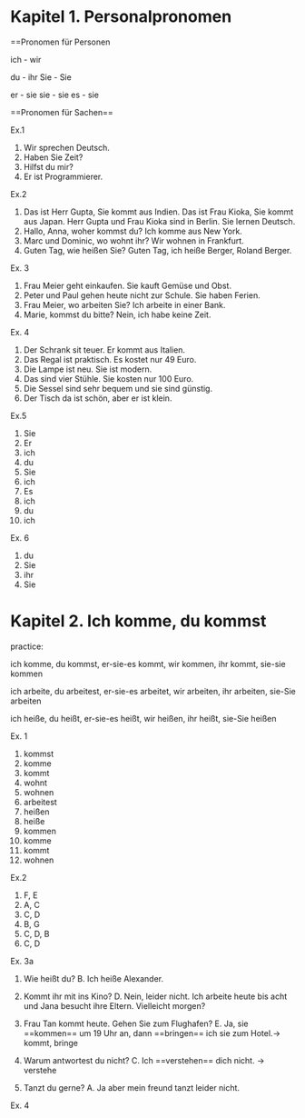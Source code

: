 
# Kapitel 1. Personalpronomen


==Pronomen für Personen

ich - wir

du - ihr
Sie - Sie

er - sie
sie - sie
es - sie

==Pronomen für Sachen==

Ex.1

1. Wir sprechen Deutsch.
2. Haben Sie Zeit?
3. Hilfst du mir?
4. Er ist Programmierer.

Ex.2

1. Das ist Herr Gupta, Sie kommt aus Indien.
    Das ist Frau Kioka, Sie kommt aus Japan.
    Herr Gupta und Frau Kioka sind in Berlin. Sie lernen Deutsch.
2. Hallo, Anna, woher kommst du? Ich komme aus New York.
3. Marc und Dominic, wo wohnt ihr? Wir wohnen in Frankfurt.
4. Guten Tag, wie heißen Sie? Guten Tag, ich heiße Berger, Roland Berger.

Ex. 3

1. Frau Meier geht einkaufen. Sie kauft Gemüse und Obst.
2. Peter und Paul gehen heute nicht zur Schule. Sie haben Ferien.
3. Frau Meier, wo arbeiten Sie? Ich arbeite in einer Bank.
4. Marie, kommst du bitte? Nein, ich habe keine Zeit.

Ex. 4

1. Der Schrank sit teuer. Er kommt aus Italien.
2. Das Regal ist praktisch. Es kostet nur 49 Euro.
3. Die Lampe ist neu. Sie ist modern.
4. Das sind vier Stühle. Sie kosten nur 100 Euro.
5. Die Sessel sind sehr bequem und sie sind günstig.
6. Der Tisch da ist schön, aber er ist klein.

Ex.5

1. Sie
2. Er
3. ich
4. du
5. Sie
6. ich
7. Es
8. ich
9. du
10. ich

Ex. 6

1. du
2. Sie
3. ihr
4. Sie

# Kapitel 2. Ich komme, du kommst

practice:

ich komme, du kommst, er-sie-es kommt, wir kommen, ihr kommt, sie-sie kommen

ich arbeite, du arbeitest, er-sie-es arbeitet, wir arbeiten, ihr arbeiten, sie-Sie arbeiten

ich heiße, du heißt, er-sie-es heißt, wir heißen, ihr heißt, sie-Sie heißen

Ex. 1

1. kommst
2. komme
3. kommt
4. wohnt
5. wohnen
6. arbeitest
7. heißen
8. heiße
9. kommen
10. komme
11. kommt
12. wohnen

Ex.2

1. F, E
2. A, C
3. C, D
4. B, G
5. C, D, B
6. C, D

Ex. 3a

1. Wie heißt du?
B. Ich heiße Alexander.

2. Kommt ihr mit ins Kino?
D. Nein, leider nicht. Ich arbeite heute bis acht und Jana besucht ihre Eltern. Vielleicht morgen?

3. Frau Tan kommt heute. Gehen Sie zum Flughafen?
E. Ja, sie ==kommen== um 19 Uhr an, dann ==bringen== ich sie zum Hotel.-> kommt, bringe

4. Warum antwortest du nicht?
C. Ich ==verstehen== dich nicht. -> verstehe

5. Tanzt du gerne?
A. Ja aber mein freund tanzt leider nicht.

Ex. 4


